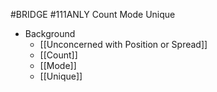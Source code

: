 #BRIDGE #111ANLY
Count
Mode
Unique

* Background
	* [[Unconcerned with Position or Spread]]
	* [[Count]]
	* [[Mode]]
	* [[Unique]]